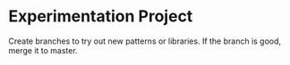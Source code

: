 # Experimentation Project

Create branches to try out new patterns or libraries.
If the branch is good, merge it to master.
